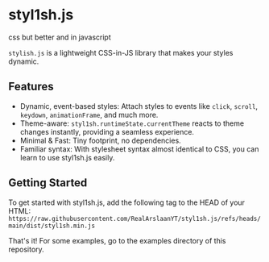 # styl1sh.js
css but better and in javascript

`stylish.js` is a lightweight CSS-in-JS library that makes your styles dynamic.

## Features
- Dynamic, event-based styles: Attach styles to events like `click`, `scroll`, `keydown`, `animationFrame`, and much more.
- Theme-aware: `styl1sh.runtimeState.currentTheme` reacts to theme changes instantly, providing a seamless experience.
- Minimal & Fast: Tiny footprint, no dependencies.
- Familiar syntax: With stylesheet syntax almost identical to CSS, you can learn to use styl1sh.js easily.

## Getting Started
To get started with styl1sh.js, add the following tag to the HEAD of your HTML:
`https://raw.githubusercontent.com/RealArslaanYT/styl1sh.js/refs/heads/main/dist/styl1sh.min.js`

That's it! For some examples, go to the examples directory of this repository.
